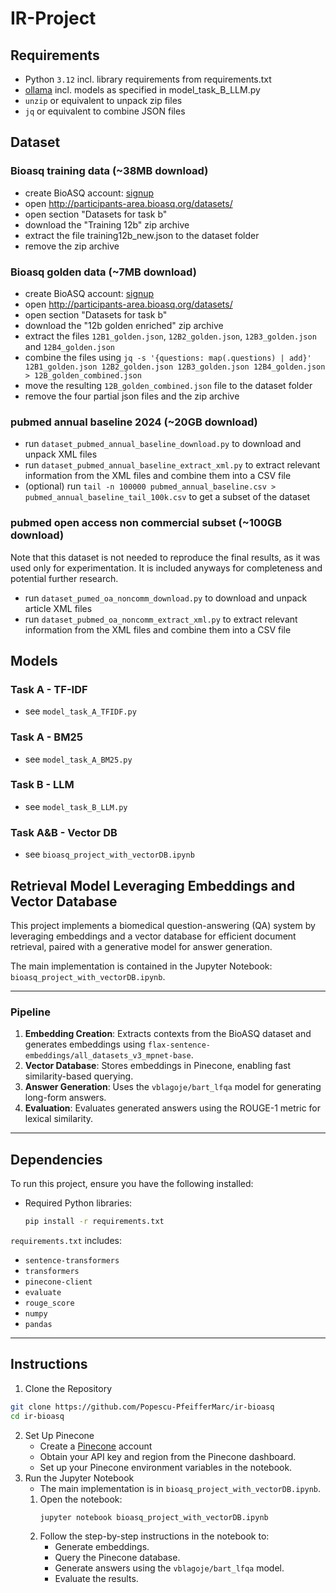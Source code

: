 # IR-Project

## Requirements
- Python `3.12` incl. library requirements from requirements.txt
- [ollama](https://ollama.com/) incl. models as specified in model_task_B_LLM.py
- `unzip` or equivalent to unpack zip files
- `jq` or equivalent to combine JSON files

## Dataset

### Bioasq training data (~38MB download)
- create BioASQ account: [signup](http://participants-area.bioasq.org/accounts/register/)
- open http://participants-area.bioasq.org/datasets/
- open section "Datasets for task b"
- download the "Training 12b" zip archive
- extract the file training12b_new.json to the dataset folder
- remove the zip archive 

### Bioasq golden data (~7MB download)
- create BioASQ account: [signup](http://participants-area.bioasq.org/accounts/register/)
- open http://participants-area.bioasq.org/datasets/
- open section "Datasets for task b"
- download the "12b golden enriched" zip archive
- extract the files `12B1_golden.json`, `12B2_golden.json`, `12B3_golden.json` and `12B4_golden.json`
- combine the files using `jq -s '{questions: map(.questions) | add}' 12B1_golden.json 12B2_golden.json 12B3_golden.json 12B4_golden.json > 12B_golden_combined.json`
- move the resulting `12B_golden_combined.json` file to the dataset folder
- remove the four partial json files and the zip archive

### pubmed annual baseline 2024 (~20GB download)
- run `dataset_pubmed_annual_baseline_download.py` to download and unpack XML files
- run `dataset_pubmed_annual_baseline_extract_xml.py` to extract relevant information from the XML files and combine them into a CSV file
- (optional) run `tail -n 100000 pubmed_annual_baseline.csv > pubmed_annual_baseline_tail_100k.csv` to get a subset of the dataset

### pubmed open access non commercial subset (~100GB download)
Note that this dataset is not needed to reproduce the final results, as it was used only for experimentation. It is included anyways for completeness and potential further research.
- run `dataset_pumed_oa_noncomm_download.py` to download and unpack article XML files
- run `dataset_pubmed_oa_noncomm_extract_xml.py` to extract relevant information from the XML files and combine them into a CSV file

## Models

### Task A - TF-IDF
 - see `model_task_A_TFIDF.py`

### Task A - BM25
 - see `model_task_A_BM25.py`


### Task B - LLM
 - see `model_task_B_LLM.py`

### Task A&B - Vector DB
 - see `bioasq_project_with_vectorDB.ipynb`

## Retrieval Model Leveraging Embeddings and Vector Database  

This project implements a biomedical question-answering (QA) system by leveraging embeddings and a vector database for efficient document retrieval, paired with a generative model for answer generation.  

The main implementation is contained in the Jupyter Notebook: `bioasq_project_with_vectorDB.ipynb`.  

---

### **Pipeline**  
1. **Embedding Creation**: Extracts contexts from the BioASQ dataset and generates embeddings using `flax-sentence-embeddings/all_datasets_v3_mpnet-base`.  
2. **Vector Database**: Stores embeddings in Pinecone, enabling fast similarity-based querying.  
3. **Answer Generation**: Uses the `vblagoje/bart_lfqa` model for generating long-form answers.  
4. **Evaluation**: Evaluates generated answers using the ROUGE-1 metric for lexical similarity.  

---

## **Dependencies**

To run this project, ensure you have the following installed:  

- Required Python libraries:
  ```bash
  pip install -r requirements.txt
  ```

`requirements.txt` includes:
 * `sentence-transformers`
 * `transformers`
 * `pinecone-client`
 * `evaluate`
 * `rouge_score`
 * `numpy`
 * `pandas`

---

## Instructions

1. Clone the Repository
```bash
git clone https://github.com/Popescu-PfeifferMarc/ir-bioasq
cd ir-bioasq
```

2. Set Up Pinecone
   * Create a [Pinecone](https://app.pinecone.io/) account
   * Obtain your API key and region from the Pinecone dashboard.
   * Set up your Pinecone environment variables in the notebook.
3. Run the Jupyter Notebook
   * The main implementation is in `bioasq_project_with_vectorDB.ipynb`.
   1. Open the notebook:
      ```bash
      jupyter notebook bioasq_project_with_vectorDB.ipynb
      ```
   2. Follow the step-by-step instructions in the notebook to:
      * Generate embeddings.
      * Query the Pinecone database.
      * Generate answers using the `vblagoje/bart_lfqa` model.
      * Evaluate the results.
